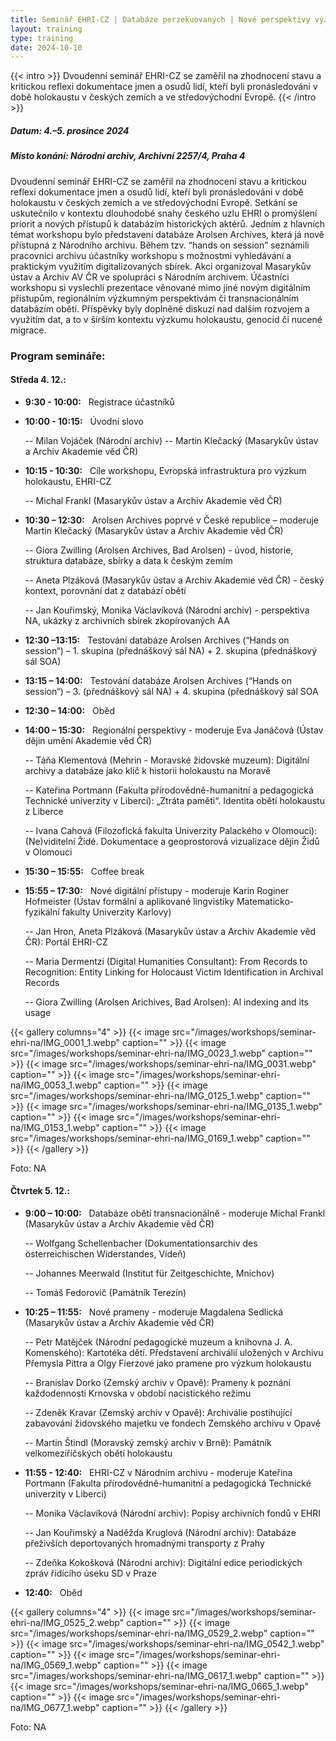 ```yaml
---
title: Seminář EHRI-CZ | Databáze perzekuovaných | Nové perspektivy výzkumu, vzdělávání a připomínání holokaustu
layout: training
type: training
date: 2024-10-10
---
```


{{< intro >}}
Dvoudenní seminář EHRI-CZ se zaměřil na zhodnocení stavu a kritickou reflexi dokumentace jmen a osudů lidí, kteří byli pronásledováni v době holokaustu v českých zemích a ve středovýchodní Evropě.
{{< /intro >}}

##### Datum: 4.–5. prosince 2024

##### Místo konání: Národní archiv, Archivní 2257/4, Praha 4

Dvoudenní seminář EHRI-CZ se zaměřil na zhodnocení stavu a kritickou reflexi dokumentace jmen a osudů lidí, kteří byli pronásledováni v době holokaustu v českých zemích a ve středovýchodní Evropě. Setkání se uskutečnilo v kontextu dlouhodobé snahy českého uzlu EHRI o promýšlení priorit a nových přístupů k databázím historických aktérů. Jedním z hlavních témat workshopu bylo představení databáze Arolsen Archives, která já nově přístupná z Národního archivu. Během tzv. “hands on session” seznámili pracovníci archivu účastníky workshopu s možnostmi vyhledávání a praktickým využitím digitalizovaných sbírek.
Akci organizoval Masarykův ústav a Archiv AV ČR ve spolupráci s Národním archivem. Účastníci workshopu si vyslechli prezentace věnované mimo jiné novým digitálním přístupům, regionálním výzkumným perspektivám či transnacionálním databázím obětí. Příspěvky byly doplněné diskuzí nad dalším rozvojem a využitím dat, a to v širším kontextu výzkumu holokaustu, genocid či nucené migrace.

### Program semináře:

#### Středa 4. 12.:

-  **9:30 - 10:00:** &nbsp; Registrace účastníků
-  **10:00 - 10:15:** &nbsp; Úvodní slovo

   -- Milan Vojáček (Národní archiv)
   -- Martin Klečacký (Masarykův ústav a Archiv Akademie věd ČR)

-  **10:15 - 10:30:** &nbsp; Cíle workshopu, Evropská infrastruktura pro výzkum holokaustu, EHRI-CZ

   -- Michal Frankl (Masarykův ústav a Archiv Akademie věd ČR)

-  **10:30 – 12:30:** &nbsp; Arolsen Archives poprvé v České republice – moderuje Martin Klečacký (Masarykův ústav a Archiv Akademie věd ČR)

   -- Giora Zwilling (Arolsen Archives, Bad Arolsen) - úvod, historie, struktura databáze, sbírky a data k českým zemím

   -- Aneta Plzáková (Masarykův ústav a Archiv Akademie věd ČR) - český kontext, porovnání dat z databází obětí

   -- Jan Kouřimský, Monika Václavíková (Národní archiv) - perspektiva NA, ukázky z archivních sbírek zkopírovaných AA

-  **12:30 –13:15:** &nbsp; Testování databáze Arolsen Archives (“Hands on session“) – 1. skupina (přednáškový sál NA) + 2. skupina (přednáškový sál SOA)

-  **13:15 – 14:00:** &nbsp; Testování databáze Arolsen Archives (“Hands on session“) – 3. (přednáškový sál NA) + 4. skupina (přednáškový sál SOA
-  **12:30 – 14:00:** &nbsp; Oběd
-  **14:00 – 15:30:** &nbsp; Regionální perspektivy - moderuje Eva Janáčová (Ústav dějin umění Akademie věd ČR)

   -- Táňa Klementová (Mehrin - Moravské židovské muzeum): Digitální archivy a databáze jako klíč k historii holokaustu na Moravě

   -- Kateřina Portmann (Fakulta přírodovědně-humanitní a pedagogická Technické univerzity v Liberci): „Ztráta paměti“. Identita obětí holokaustu z Liberce

   -- Ivana Cahová (Filozofická fakulta Univerzity Palackého v Olomouci): (Ne)viditelní Židé. Dokumentace a geoprostorová vizualizace dějin Židů v Olomouci

-  **15:30 – 15:55:** &nbsp; Coffee break
-  **15:55 – 17:30:** &nbsp; Nové digitální přístupy - moderuje Karin Roginer Hofmeister (Ústav formální a aplikované lingvistiky Matematicko-fyzikální fakulty Univerzity Karlovy)

   -- Jan Hron, Aneta Plzáková (Masarykův ústav a Archiv Akademie věd ČR): Portál EHRI-CZ

   -- Maria Dermentzi (Digital Humanities Consultant): From Records to Recognition: Entity Linking for Holocaust Victim Identification in Archival Records

   -- Giora Zwilling (Arolsen Arichives, Bad Arolsen): Al indexing and its usage

{{< gallery columns="4" >}}
{{< image src="/images/workshops/seminar-ehri-na/IMG_0001_1.webp" caption="" >}}
{{< image src="/images/workshops/seminar-ehri-na/IMG_0023_1.webp" caption="" >}}
{{< image src="/images/workshops/seminar-ehri-na/IMG_0031.webp" caption="" >}}
{{< image src="/images/workshops/seminar-ehri-na/IMG_0053_1.webp" caption="" >}}
{{< image src="/images/workshops/seminar-ehri-na/IMG_0125_1.webp" caption="" >}}
{{< image src="/images/workshops/seminar-ehri-na/IMG_0135_1.webp" caption="" >}}
{{< image src="/images/workshops/seminar-ehri-na/IMG_0153_1.webp" caption="" >}}
{{< image src="/images/workshops/seminar-ehri-na/IMG_0169_1.webp" caption="" >}}
{{< /gallery >}}

Foto: NA

#### Čtvrtek 5. 12.:

-  **9:00 – 10:00:** &nbsp; Databáze obětí transnacionálně - moderuje Michal Frankl (Masarykův ústav a Archiv Akademie věd ČR)

   -- Wolfgang Schellenbacher (Dokumentationsarchiv des österreichischen Widerstandes, Vídeň)

   -- Johannes Meerwald (Institut für Zeitgeschichte, Mnichov)

   -- Tomáš Fedorovič (Památník Terezín)

-  **10:25 – 11:55:** &nbsp; Nové prameny - moderuje Magdalena Sedlická (Masarykův ústav a Archiv Akademie věd ČR)

   -- Petr Matějček (Národní pedagogické muzeum a knihovna J. A. Komenského): Kartotéka dětí. Představení archiválií uložených v Archivu Přemysla Pittra a Olgy Fierzové jako pramene pro výzkum holokaustu

   -- Branislav Dorko (Zemský archiv v Opavě): Prameny k poznání každodennosti Krnovska v období nacistického režimu

   -- Zdeněk Kravar (Zemský archiv v Opavě): Archiválie postihující zabavování židovského majetku ve fondech Zemského archivu v Opavě

   -- Martin Štindl (Moravský zemský archiv v Brně): Památník velkomeziříčských obětí holokaustu

-  **11:55 - 12:40:** &nbsp; EHRI-CZ v Národním archivu - moderuje Kateřina Portmann (Fakulta přírodovědně-humanitní a pedagogická Technické univerzity v Liberci)

   -- Monika Václavíková (Národní archiv): Popisy archivních fondů v EHRI

   -- Jan Kouřimský a Naděžda Kruglová (Národní archiv): Databáze přeživších deportovaných hromadnými transporty z Prahy

   -- Zdeňka Kokošková (Národní archiv): Digitální edice periodických zpráv řídícího úseku SD v Praze

-  **12:40:** &nbsp; Oběd

{{< gallery columns="4" >}}
{{< image src="/images/workshops/seminar-ehri-na/IMG_0525_2.webp" caption="" >}}
{{< image src="/images/workshops/seminar-ehri-na/IMG_0529_2.webp" caption="" >}}
{{< image src="/images/workshops/seminar-ehri-na/IMG_0542_1.webp" caption="" >}}
{{< image src="/images/workshops/seminar-ehri-na/IMG_0569_1.webp" caption="" >}}
{{< image src="/images/workshops/seminar-ehri-na/IMG_0617_1.webp" caption="" >}}
{{< image src="/images/workshops/seminar-ehri-na/IMG_0665_1.webp" caption="" >}}
{{< image src="/images/workshops/seminar-ehri-na/IMG_0677_1.webp" caption="" >}}
{{< /gallery >}}

Foto: NA
